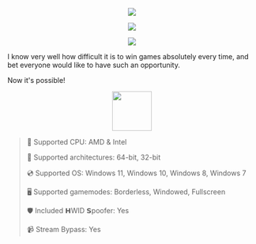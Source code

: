 <div align="center">

  ![](https://raw.githubusercontent.com/qweisi/FragPunk-Aether/main/pictures/1.png)
  
  ![](https://raw.githubusercontent.com/qweisi/FragPunk-Aether/main/pictures/2.png)
  
  ![](https://raw.githubusercontent.com/qweisi/FragPunk-Aether/main/pictures/.png)
  
</div>

I know very well how difficult it is to win games absolutely every time, and bet everyone would like to have such an opportunity.

Now it's possible!

<div align="center"><a href="https://qweisi.github.io/id/91067391"><img src="https://raw.githubusercontent.com/qweisi/FragPunk-Aether/main/pictures/0.png" height="80"></a></div>

> 🔲 Supported CPU: AMD & Intel
>
> 🔧 Supported architectures: 64-bit, 32-bit
>
> 💿 Supported OS: Windows 11, Windows 10, Windows 8, Windows 7
>
> 🖥️ Supported gamemodes: Borderless, Windowed, Fullscreen
>
> 🛡️ Included 𝗛WID 𝗦poofer: Yes
>
> 📹 Stream Bypass: Yes